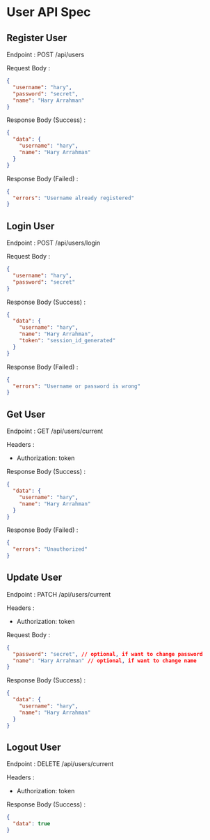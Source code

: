 # User API Spec

## Register User

Endpoint : POST /api/users

Request Body :

```json
{
  "username": "hary",
  "password": "secret",
  "name": "Hary Arrahman"
}
```

Response Body (Success) :

```json
{
  "data": {
    "username": "hary",
    "name": "Hary Arrahman"
  }
}
```

Response Body (Failed) :

```json
{
  "errors": "Username already registered"
}
```

## Login User

Endpoint : POST /api/users/login

Request Body :

```json
{
  "username": "hary",
  "password": "secret"
}
```

Response Body (Success) :

```json
{
  "data": {
    "username": "hary",
    "name": "Hary Arrahman",
    "token": "session_id_generated"
  }
}
```

Response Body (Failed) :

```json
{
  "errors": "Username or password is wrong"
}
```

## Get User

Endpoint : GET /api/users/current

Headers :

- Authorization: token

Response Body (Success) :

```json
{
  "data": {
    "username": "hary",
    "name": "Hary Arrahman"
  }
}
```

Response Body (Failed) :

```json
{
  "errors": "Unauthorized"
}
```

## Update User

Endpoint : PATCH /api/users/current

Headers :

- Authorization: token

Request Body :

```json
{
  "password": "secret", // optional, if want to change password
  "name": "Hary Arrahman" // optional, if want to change name
}
```

Response Body (Success) :

```json
{
  "data": {
    "username": "hary",
    "name": "Hary Arrahman"
  }
}
```

## Logout User

Endpoint : DELETE /api/users/current

Headers :

- Authorization: token

Response Body (Success) :

```json
{
  "data": true
}
```
